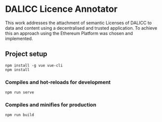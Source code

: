 # DALICC Licence Annotator

This work addresses the attachment of semantic Licenses of DALICC to data and content using a decentralised and trusted application. To achieve this an approach using the Ethereum Platform was chosen and implemented.

## Project setup
```
npm install -g vue vue-cli
npm install
```

### Compiles and hot-reloads for development
```
npm run serve
```

### Compiles and minifies for production
```
npm run build
```
